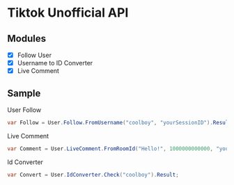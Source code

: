 # Tiktok Unofficial API

## Modules

- [x] Follow User
- [x] Username to ID Converter
- [x] Live Comment

## Sample

User Follow
```cs
var Follow = User.Follow.FromUsername("coolboy", "yourSessionID").Result;
```

Live Comment
```cs
var Comment = User.LiveComment.FromRoomId("Hello!", 1000000000000, "yourSessionID").Result;
```

Id Converter
```cs
var Convert = User.IdConverter.Check("coolboy").Result;
```
